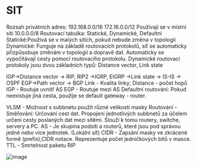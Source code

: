 # SIT
Rozsah privátních adres: 
192.168.0.0/16
172.16.0.0/12  Používají se v místní síti
10.0.0.0/8
Routovací tabulka: 
Statické, Dynamické, Defaultní
Statické:Používá se v malých sítích, pokud nebude změna v topologii
Dynamické: Funguje na základě routovacích protokolů, síť se automaticky přizpůsobuje změnám v topologii a dopravě dat. 
Automaticky se vypočítávají cesty pomocí routovacího protokolu.
Dynamické routovací protokoly jsou dvou základních typů: 
Distance vector, Link state

IGP->Distance vector -> RIP, RIP2
                     ->IGRP, EIGRP
   ->Link state -> IS-IS
                -> OSPF
EGP->Path vector -> BGP
Link - Kvalita linky; Distance - počet hopů
IGP - Routuje uvnitř AS
EGP - Routuje mezi AS
Defaultní routování: Pokud neexistuje jiná cesta, použije se default gateway - router. 

VLSM - Možnost s subbnetu použít různé velikosti masky
Routování - Směřování: Určování cest dat. Propojení jednotlivých subbnetů za účelem určení cesty poslaných dat mezi sítěmi. Slouží k tomu routery, switche, servery a PC. 
AS - Je skupina podsíti a routerů, které jsou pod správou jedné nebo více jednotek. (Lokální síť) 
CIDR - Zapsání masky ve zkrácené formě (prefix),CIDR notace. Reprezentuje počet jedničkových bitů v masce. 
TTL - Smrtelnost paketu
RIP

![image](https://user-images.githubusercontent.com/90755554/138130766-d8c7f1a4-0320-443c-a859-b27b63fec8d5.png)
